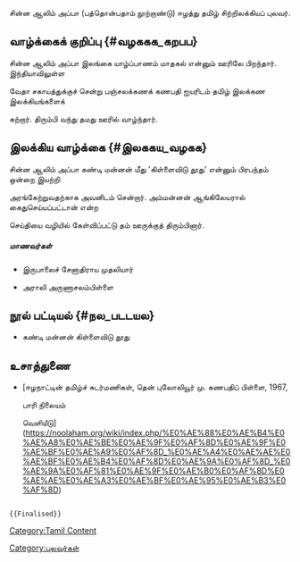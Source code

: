 சின்ன ஆலிம் அப்பா (பத்தொன்பதாம் நூற்றாண்டு) ஈழத்து தமிழ் சிற்றிலக்கியப் புலவர்.

## வாழ்க்கைக் குறிப்பு {#வழககக_கறபப}

சின்ன ஆலிம் அப்பா இலங்கை யாழ்ப்பாணம் மாதகல் என்னும் ஊரிலே பிறந்தார். இந்தியாவிலுள்ள
வேதா சகாயத்துக்குச் சென்று பஞ்சலக்கணக் கணபதி ஐயரிடம் தமிழ் இலக்கண இலக்கியங்களைக்
கற்றார். திரும்பி வந்து தமது ஊரில் வாழ்ந்தார்.

## இலக்கிய வாழ்க்கை {#இலககய_வழகக}

சின்ன ஆலிம் அப்பா கண்டி மன்னன் மீது \'கிள்ளைவிடு தூது\' என்னும் பிரபந்தம் ஒன்றை இயற்றி
அரங்கேற்றுவதற்காக அவனிடம் சென்றார். அம்மன்னன் ஆங்கிலேயரால் கைதுசெய்யப்பட்டான் என்ற
செய்தியை வழியில் கேள்விப்பட்டு தம் ஊருக்குத் திரும்பினார்.

##### மாணவர்கள்

-   இருபாலைச் சேனாதிராய முதலியார்
-   அராலி அருணாசலம்பிள்ளை

## நூல் பட்டியல் {#நல_படடயல}

-   கண்டி மன்னன் கிள்ளைவிடு தூது

## உசாத்துணை

-   [ஈழநாட்டின் தமிழ்ச் சுடர்மணிகள், தென் புலோலியூர் மு. கணபதிப் பிள்ளை, 1967,
    பாரி நிலையம்
    வெளியீடு](https://noolaham.org/wiki/index.php/%E0%AE%88%E0%AE%B4%E0%AE%A8%E0%AE%BE%E0%AE%9F%E0%AF%8D%E0%AE%9F%E0%AE%BF%E0%AE%A9%E0%AF%8D_%E0%AE%A4%E0%AE%AE%E0%AE%BF%E0%AE%B4%E0%AF%8D%E0%AE%9A%E0%AF%8D_%E0%AE%9A%E0%AF%81%E0%AE%9F%E0%AE%B0%E0%AF%8D%E0%AE%AE%E0%AE%A3%E0%AE%BF%E0%AE%95%E0%AE%B3%E0%AF%8D)

```{=mediawiki}
{{Finalised}}
```
[Category:Tamil Content](Category:Tamil_Content "wikilink")
[Category:புலவர்கள்](Category:புலவர்கள் "wikilink")
